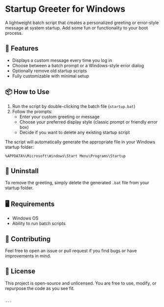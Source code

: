 # Startup Greeter for Windows

A lightweight batch script that creates a personalized greeting or error-style message at system startup. Add some fun or functionality to your boot process.

## 🚀 Features
- Displays a custom message every time you log in
- Choose between a batch prompt or a Windows-style error dialog
- Optionally remove old startup scripts
- Fully customizable with minimal setup

## 📦 How to Use
1. Run the script by double-clicking the batch file (`startup.bat`)
2. Follow the prompts:
   - Enter your custom greeting or message
   - Choose your preferred display style (classic prompt or friendly error box)
   - Decide if you want to delete any existing startup script

The script will automatically generate the appropriate file in your Windows startup folder:
```
%APPDATA%\Microsoft\Windows\Start Menu\Programs\Startup
```

## 🧹 Uninstall
To remove the greeting, simply delete the generated `.bat` file from your startup folder.

## 🖥 Requirements
- Windows OS
- Ability to run batch scripts

## 🤝 Contributing
Feel free to open an issue or pull request if you find bugs or have improvements in mind.

## 📄 License
This project is open-source and unlicensed. You are free to use, modify, or repurpose the code as you see fit.
```

---
